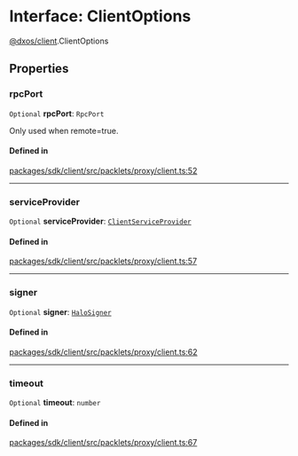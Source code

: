 # Interface: ClientOptions

[@dxos/client](../modules/dxos_client.md).ClientOptions

## Properties

### rpcPort

 `Optional` **rpcPort**: `RpcPort`

Only used when remote=true.

#### Defined in

[packages/sdk/client/src/packlets/proxy/client.ts:52](https://github.com/dxos/dxos/blob/main/packages/sdk/client/src/packlets/proxy/client.ts#L52)

___

### serviceProvider

 `Optional` **serviceProvider**: [`ClientServiceProvider`](dxos_client.ClientServiceProvider.md)

#### Defined in

[packages/sdk/client/src/packlets/proxy/client.ts:57](https://github.com/dxos/dxos/blob/main/packages/sdk/client/src/packlets/proxy/client.ts#L57)

___

### signer

 `Optional` **signer**: [`HaloSigner`](dxos_client.HaloSigner.md)

#### Defined in

[packages/sdk/client/src/packlets/proxy/client.ts:62](https://github.com/dxos/dxos/blob/main/packages/sdk/client/src/packlets/proxy/client.ts#L62)

___

### timeout

 `Optional` **timeout**: `number`

#### Defined in

[packages/sdk/client/src/packlets/proxy/client.ts:67](https://github.com/dxos/dxos/blob/main/packages/sdk/client/src/packlets/proxy/client.ts#L67)
